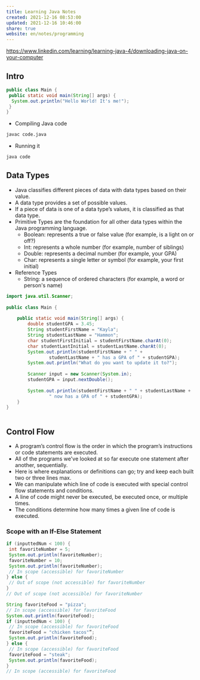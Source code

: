 ```yaml
---  
title: Learning Java Notes  
created: 2021-12-16 08:53:00  
updated: 2021-12-16 10:46:00  
share: true  
website: en/notes/programming  
---  
```

  
<https://www.linkedin.com/learning/learning-java-4/downloading-java-on-your-computer>  
  
## Intro  
  
```java  
public class Main {  
 public static void main(String[] args) {  
  System.out.println("Hello World! It's me!");  
 }  
}  
```  
  
- Compiling Java code  
  
```bash  
javac code.java  
```  
  
- Running it  
  
```java  
java code  
```  
  
## Data Types  
  
- Java classifies different pieces of data with data types based on their value.  
- A data type provides a set of possible values.  
- If a piece of data is one of a data type’s values, it is classified as that data type.  
- Primitive Types are the foundation for all other data types within the Java programming language.  
  - Boolean: represents a true or false value (for example, is a light on or off?)  
  - Int: represents a whole number (for example, number of siblings)  
  - Double: represents a decimal number (for example, your GPA)  
  - Char: represents a single letter or symbol (for example, your first initial)  
- Reference Types  
  - String: a sequence of ordered characters (for example, a word or person's name)  
  
```java  
import java.util.Scanner;  
  
public class Main {  
  
    public static void main(String[] args) {  
        double studentGPA = 3.45;  
        String studentFirstName = "Kayla";  
        String studentLastName = "Hammon";  
        char studentFirstInitial = studentFirstName.charAt(0);  
        char studentLastInitial = studentLastName.charAt(0);  
        System.out.println(studentFirstName + " " +  
                studentLastName + " has a GPA of " + studentGPA);  
        System.out.println("What do you want to update it to?");  
  
        Scanner input = new Scanner(System.in);  
        studentGPA = input.nextDouble();  
  
        System.out.println(studentFirstName + " " + studentLastName +  
                " now has a GPA of " + studentGPA);  
    }  
}  
  
```  
  
## Control Flow  
  
- A program’s control flow is the order in which the program’s instructions or code statements are executed.  
- All of the programs we've looked at so far execute one statement after another, sequentially.  
- Here is where explanations or definitions can go; try and keep each built two or three lines max.  
- We can manipulate which line of code is executed with special control flow statements and conditions.  
- A line of code might never be executed, be executed once, or multiple times.  
- The conditions determine how many times a given line of code is executed.  
  
### Scope with an If-Else Statement  
  
```java  
if (inputtedNum < 100) {  
 int favoriteNumber = 5;  
 System.out.println(favoriteNumber);  
 favoriteNumber = 10;  
 System.out.println(favoriteNumber);  
 // In scope (accessible) for favoriteNumber  
} else {  
 // Out of scope (not accessible) for favoriteNumber  
}  
// Out of scope (not accessible) for favoriteNumber  
```  
  
```java  
String favoriteFood = "pizza";  
// In scope (accessible) for favoriteFood  
System.out.println(favoriteFood);  
if (inputtedNum < 100) {  
 // In scope (accessible) for favoriteFood  
 favoriteFood = "chicken tacos"”;  
 System.out.println(favoriteFood);  
} else {  
 // In scope (accessible) for favoriteFood  
 favoriteFood = "steak";  
 System.out.println(favoriteFood);  
}  
// In scope (accessible) for favoriteFood  
```  
